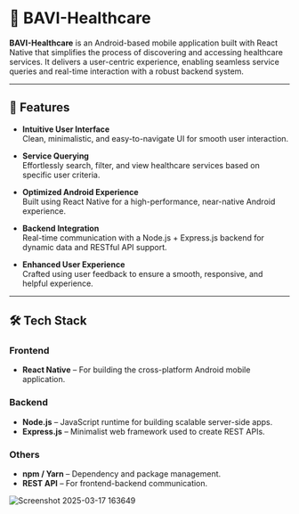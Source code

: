 # 📱 BAVI-Healthcare

**BAVI-Healthcare** is an Android-based mobile application built with React Native that simplifies the process of discovering and accessing healthcare services. It delivers a user-centric experience, enabling seamless service queries and real-time interaction with a robust backend system.

---

## 🌟 Features

- **Intuitive User Interface**  
  Clean, minimalistic, and easy-to-navigate UI for smooth user interaction.

- **Service Querying**  
  Effortlessly search, filter, and view healthcare services based on specific user criteria.

- **Optimized Android Experience**  
  Built using React Native for a high-performance, near-native Android experience.

- **Backend Integration**  
  Real-time communication with a Node.js + Express.js backend for dynamic data and RESTful API support.

- **Enhanced User Experience**  
  Crafted using user feedback to ensure a smooth, responsive, and helpful experience.

---

## 🛠️ Tech Stack

### Frontend
- **React Native** – For building the cross-platform Android mobile application.

### Backend
- **Node.js** – JavaScript runtime for building scalable server-side apps.
- **Express.js** – Minimalist web framework used to create REST APIs.

### Others
- **npm / Yarn** – Dependency and package management.
- **REST API** – For frontend-backend communication.

![Screenshot 2025-03-17 163649](https://github.com/user-attachments/assets/6d1629c6-e2e2-4eb3-942a-0342cf3b2e72)
